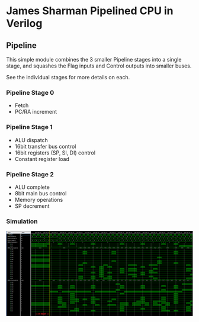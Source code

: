 # James Sharman Pipelined CPU in Verilog
## Pipeline
This simple module combines the 3 smaller Pipeline stages into a single stage, and squashes the Flag inputs and Control outputs into smaller buses.

See the individual stages for more details on each.

### Pipeline Stage 0
- Fetch
- PC/RA increment 

### Pipeline Stage 1
- ALU dispatch
- 16bit transfer bus control
- 16bit registers (SP, SI, DI) control
- Constant register load

### Pipeline Stage 2
- ALU complete
- 8bit main bus control
- Memory operations
- SP decrement

### Simulation
![Simulation Waveform](https://raw.githubusercontent.com/m1geo/JamesSharmanPipelinedCPU/main/Verilog/Pipeline/PipelineAll_sim.png "Simulation Waveform")